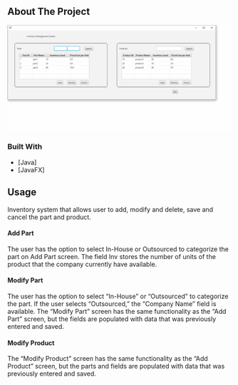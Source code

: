 <!-- ABOUT THE PROJECT -->
## About The Project

<img src="https://github.com/Kijimu7/JavaFXApplication/blob/master/Inventory.gif" alt="Inventory system" onclick="window.open('anotherpage.html', '_blank');" />


### Built With


* [Java]
* [JavaFX]


<!-- USAGE EXAMPLES -->
## Usage

Inventory system that allows user to add, modify and delete, save and cancel the part and product. 

#### Add Part
The user has the option to select In-House or Outsourced to categorize the part on Add Part screen. The field Inv stores the number of units of the product that the company currently have available. 


#### Modify Part
The user has the option to select “In-House” or “Outsourced” to categorize the part.  If the user selects “Outsourced,” the “Company Name” field is available.  The “Modify Part” screen has the same functionality as the “Add Part” screen, but the fields are populated with data that was previously entered and saved.  

#### Modify Product
The “Modify Product” screen has the same functionality as the “Add Product” screen, but the parts and fields are populated with data that was previously entered and saved.  
